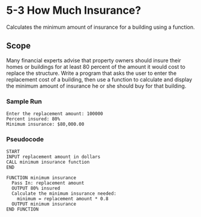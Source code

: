 # 5-3 How Much Insurance?
Calculates the minimum amount of insurance for a building using a function.

## Scope
Many financial experts advise that property owners should insure their homes or buildings for at least 80 percent of the amount it would cost to replace the structure. Write a program that asks the user to enter the replacement cost of a building, then use a function to calculate and display the minimum amount of insurance he or she should buy for that building.

### Sample Run
    Enter the replacement amount: 100000
    Percent insured: 80%
    Minimum insurance: $80,000.00

### Pseudocode
    START
    INPUT replacement amount in dollars
    CALL minimum insurance function
    END

    FUNCTION minimum insurance
      Pass In: replacement amount
      OUTPUT 80% insured
      Calculate the minimum insurance needed:
        minimum = replacement amount * 0.8
      OUTPUT minimum insurance
    END FUNCTION
